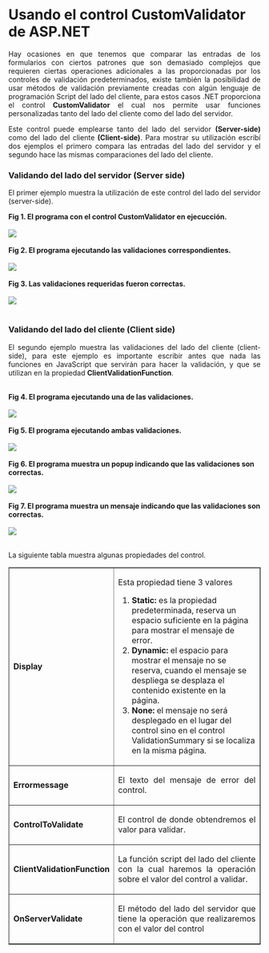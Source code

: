 # Usando el control CustomValidator de ASP.NET

<p align="justify">
      Hay ocasiones en que tenemos que comparar las entradas de los formularios con ciertos patrones que son demasiado complejos que requieren ciertas operaciones adicionales a las proporcionadas por los controles de validación predeterminados, existe también la posibilidad de usar métodos de validación previamente creadas con  algún lenguaje de programación Script del lado del cliente, para estos casos .NET proporciona el control <b>CustomValidator</b> el cual nos permite usar funciones personalizadas tanto del lado del cliente como del lado del servidor.
    </p>
    <p align="justify">
      Este control puede emplearse tanto del lado del servidor <b>(Server-side)</b> como del lado del cliente <b>(Client-side)</b>.
Para mostrar su utilización escribí dos ejemplos el primero compara las entradas del lado del servidor y el segundo hace las mismas comparaciones del lado del cliente.
    </p>
    <h3>Validando del lado del servidor (Server side)</h3>
    <p align="justify">El primer ejemplo muestra la utilización de este control del lado del servidor (server-side).</p>
    <div><b>Fig 1. El programa con el control CustomValidator en ejecucción.</b></div><br>
    <div>
<IMG src="images/fig0.png">
</div><br>
    <div><b>Fig 2. El programa ejecutando las validaciones correspondientes.</b></div><br>
    <div>
<IMG src="images/fig1.png">
</div><br>
    <div><b>Fig 3. Las validaciones requeridas fueron correctas.</b></div><br>
    <div>
<IMG src="images/fig2.png">
</div><br>
    <h3>Validando del lado del cliente (Client side)</h3>
    <p align="justify">
      El segundo ejemplo muestra las validaciones del lado del cliente (client-side), para este ejemplo es importante escribir antes que nada las funciones en JavaScript que servirán para hacer la validación, y que se utilizan en la propiedad <b>ClientValidationFunction</b>. 
    </p>
    <br>
    <div><b>Fig 4. El programa ejecutando una de las validaciones.</b></div><br>
    <div>
<IMG src="images/fig3.png">
</div><br>
    <div><b>Fig 5. El programa ejecutando ambas validaciones.</b></div><br>
    <div>
<IMG src="images/fig4.png">
</div><br>
    <div><b>Fig 6. El programa muestra un popup indicando que las validaciones son correctas.</b></div><br>
    <div>
<IMG src="images/fig5.png">
</div><br>
    <div><b>Fig 7. El programa muestra un mensaje indicando que las validaciones son correctas.</b></div><br>
    <div>
<IMG src="images/fig6.png">
</div><br>
    <p align="justify">La siguiente tabla muestra algunas propiedades del control.</p>
    <table border="1">
      <tr>
        <td><b>Display</b></td>
        <td>
          <p align="justify">
            Esta propiedad tiene 3 valores
            <ol>
              <li><b>Static:</b> es la propiedad predeterminada, reserva un espacio suficiente en la página para mostrar el mensaje de error.</li>
<li><b>Dynamic:</b> el espacio para mostrar el mensaje no se reserva, cuando el mensaje se despliega se desplaza el contenido existente en la página.</li>
<li><b>None:</b> el mensaje no será desplegado en el lugar del control sino en el control ValidationSummary si se localiza en la misma página.</li>
            </ol>
          </p>
        </td>
      </tr>
      <tr>
        <td><b>Errormessage</b></td>
        <td>
          <p align="justify">
            El texto del mensaje de error del control.
          </p>
        </td>
      </tr>
      <tr>
        <td><b>ControlToValidate</b></td>
        <td>
          <p align="justify">
            El control de donde obtendremos el valor para validar.
          </p>
        </td>
      </tr>
      <tr>
        <td><b>ClientValidationFunction</b></td>
        <td>
          <p align="justify">
            La función script del lado del cliente con la cual haremos la operación sobre el valor del control a validar.
          </p>
        </td>
      </tr>
      <tr>
        <td><b>OnServerValidate</b></td>
        <td>
          <p align="justify">
            El método del lado del servidor que tiene la operación que realizaremos con el valor del control
          </p>
        </td>
      </tr>
    </table>